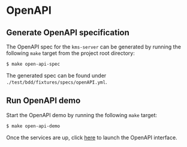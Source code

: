# OpenAPI

## Generate OpenAPI specification

The OpenAPI spec for the `kms-server` can be generated by running the following `make` target from the project root directory:

```sh
$ make open-api-spec
```

The generated spec can be found under `./test/bdd/fixtures/specs/openAPI.yml`.

## Run OpenAPI demo

Start the OpenAPI demo by running the following `make` target:

```sh
$ make open-api-demo
```

Once the services are up, click [here](http://localhost:8089/openapi/) to launch the OpenAPI interface.
